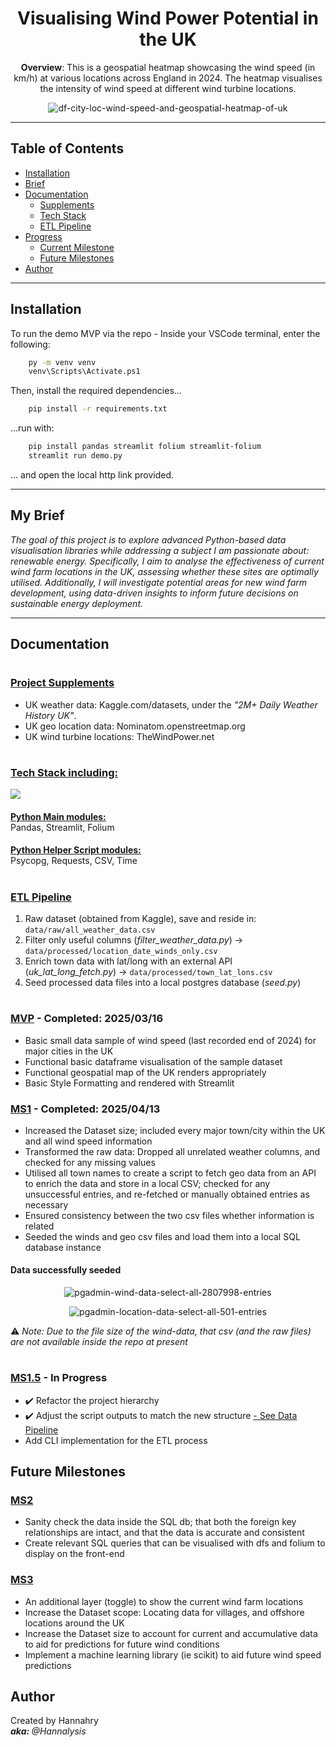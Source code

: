 <h1 align = "center">Visualising Wind Power Potential in the UK</h1>

<p align = "center"><b>Overview</b>: This is a geospatial heatmap showcasing the wind speed (in km/h) at various locations across England in 2024. 
The heatmap visualises the intensity of wind speed at different wind turbine locations.</p>

<p align = "center">
  <img align = "center" src="/readme-images/winds-of-change.PNG" alt="df-city-loc-wind-speed-and-geospatial-heatmap-of-uk">
</p>

------------

<h2>Table of Contents</h2>


- [Installation](#installation)
- [Brief](#my-brief)
- [Documentation](#documentation)
  - [Supplements](#project-supplements)
  - [Tech Stack](#tech-stack-including)
  - [ETL Pipeline](#etl-pipeline)
- [Progress](#mvp---completed-20250316)
  - [Current Milestone](#ms15---in-progress)
  - [Future Milestones](#future-milestones)
- [Author](#author)

------------

## Installation

To run the demo MVP via the repo - Inside your VSCode terminal, enter the following:

```bash windows 
    py -m venv venv
    venv\Scripts\Activate.ps1
```

Then, install the required dependencies...

```bash
    pip install -r requirements.txt
```

...run with:

```bash
    pip install pandas streamlit folium streamlit-folium  
    streamlit run demo.py
```
... and open the local http link provided.

------------

## My Brief  

<i>The goal of this project is to explore advanced Python-based data visualisation libraries while addressing a subject I am passionate about: renewable energy. Specifically, I aim to analyse the effectiveness of current wind farm locations in the UK, assessing whether these sites are optimally utilised. Additionally, I will investigate potential areas for new wind farm development, using data-driven insights to inform future decisions on sustainable energy deployment.</i>

------------

## Documentation 

# <h3><u>Project Supplements</u></h3>  


- UK weather data: Kaggle.com/datasets, under the <i>"2M+ Daily Weather History UK"</i>.
- UK geo location data: Nominatom.openstreetmap.org
- UK wind turbine locations: TheWindPower.net


# <h3><u>Tech Stack including:</u></h3>  

<p align="left">
  <a href="https://skillicons.dev">
    <img src="https://skillicons.dev/icons?i=python,vscode,postgresql&perline=8" />
  </a>
  <h4><u>Python Main modules:</u><br/><span style = "font-weight:lighter">Pandas, Streamlit, Folium</span></h4>
  <h4><u>Python Helper Script modules:</u><br/><span style = "font-weight:lighter">Psycopg, Requests, CSV, Time</span></h4>
</p>

# <h3><u>ETL Pipeline</u></h3>  

1. Raw dataset (obtained from Kaggle), save and reside in: `data/raw/all_weather_data.csv`
2. Filter only useful columns (<i>filter_weather_data.py</i>) → `data/processed/location_date_winds_only.csv`
3. Enrich town data with lat/long with an external API (<i>uk_lat_long_fetch.py</i>) → `data/processed/town_lat_lons.csv`
4. Seed processed data files into a local postgres database (<i>seed.py</i>)

# <h3><u>MVP</u> - Completed: 2025/03/16</h3>

- Basic small data sample of wind speed (last recorded end of 2024) for major cities in the UK 
- Functional basic dataframe visualisation of the sample dataset
- Functional geospatial map of the UK renders appropriately
- Basic Style Formatting and rendered with Streamlit

<h3><u>MS1</u> - Completed: 2025/04/13</h3>

- Increased the Dataset size; included every major town/city within the UK and all wind speed information
- Transformed the raw data: Dropped all unrelated weather columns, and checked for any missing values
- Utilised all town names to create a script to fetch geo data from an API to enrich the data and store in a local CSV; checked for any unsuccessful entries, and re-fetched or manually obtained entries as necessary
- Ensured consistency between the two csv files whether information is related
- Seeded the winds and geo csv files and load them into a local SQL database instance 

<h4>Data successfully seeded</h4>

<p align = "center">
  <img align = "center" src="/readme-images/wind-data-seeded-sql-scaled.PNG" alt="pgadmin-wind-data-select-all-2807998-entries">
</p>

<p align = "center">
  <img align = "center" src="/readme-images/locations-seeded-sql-scaled.PNG" alt="pgadmin-location-data-select-all-501-entries">
</p>

⚠️ <i>Note: Due to the file size of the wind-data, that csv (and the raw files) are not available inside the repo at present</i>

# <h3><u>MS1.5</u> - In Progress</h3>

- ✔️ Refactor the project hierarchy
- ✔️ Adjust the script outputs to match the new structure [- See Data Pipeline](#etl-pipeline)
- Add CLI implementation for the ETL process

## Future Milestones

<h3><u>MS2</u></h3>

- Sanity check the data inside the SQL db; that both the foreign key relationships are intact, and that the data is accurate and consistent
- Create relevant SQL queries that can be visualised with dfs and folium to display on the front-end


<h3><u>MS3</u></h3>

- An additional layer (toggle) to show the current wind farm locations 
- Increase the Dataset scope: Locating data for villages, and offshore locations around the UK
- Increase the Dataset size to account for current and accumulative data to aid for predictions for future wind conditions
- Implement a machine learning library (ie scikit) to aid future wind speed predictions 

## Author

Created by Hannahry
<i></br><b>aka: </b>@Hannalysis</i>

